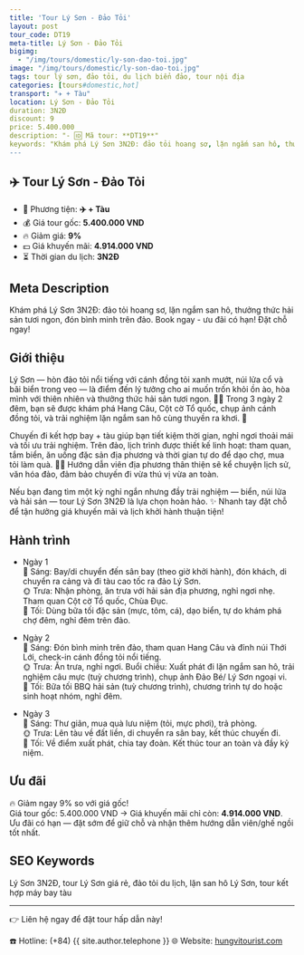 ```yaml
---
title: 'Tour Lý Sơn - Đảo Tỏi'
layout: post
tour_code: DT19
meta-title: Lý Sơn - Đảo Tỏi
bigimg:
  - "/img/tours/domestic/ly-son-dao-toi.jpg"
image: "/img/tours/domestic/ly-son-dao-toi.jpg"
tags: tour lý sơn, đảo tỏi, du lịch biển đảo, tour nội địa
categories: [tours#domestic,hot]
transport: "✈️ + Tàu"
location: Lý Sơn - Đảo Tỏi
duration: 3N2Đ
discount: 9
price: 5.400.000
description: "- 🆔 Mã tour: **DT19**"
keywords: "Khám phá Lý Sơn 3N2Đ: đảo tỏi hoang sơ, lặn ngắm san hô, thưởng thức hải sản tươi ngon, đón bình minh trên đảo. Book ngay - ưu đãi có hạn! Đặt chỗ ngay!"
---
```


## ✈️ Tour Lý Sơn - Đảo Tỏi



- 🚗 Phương tiện: **✈️ + Tàu**
- 💰 Giá tour gốc: **5.400.000 VND**
- 🔥 Giảm giá: **9%**
- 💵 Giá khuyến mãi: **4.914.000 VND**
- ⏳ Thời gian du lịch: **3N2Đ**

## Meta Description
Khám phá Lý Sơn 3N2Đ: đảo tỏi hoang sơ, lặn ngắm san hô, thưởng thức hải sản tươi ngon, đón bình minh trên đảo. Book ngay - ưu đãi có hạn! Đặt chỗ ngay!

## Giới thiệu
Lý Sơn — hòn đảo tỏi nổi tiếng với cánh đồng tỏi xanh mướt, núi lửa cổ và bãi biển trong veo — là điểm đến lý tưởng cho ai muốn trốn khỏi ồn ào, hòa mình với thiên nhiên và thưởng thức hải sản tươi ngon. 🌊🍤 Trong 3 ngày 2 đêm, bạn sẽ được khám phá Hang Câu, Cột cờ Tổ quốc, chụp ảnh cánh đồng tỏi, và trải nghiệm lặn ngắm san hô cùng thuyền ra khơi. 📸

Chuyến đi kết hợp bay + tàu giúp bạn tiết kiệm thời gian, nghỉ ngơi thoải mái và tối ưu trải nghiệm. Trên đảo, lịch trình được thiết kế linh hoạt: tham quan, tắm biển, ăn uống đặc sản địa phương và thời gian tự do để dạo chợ, mua tỏi làm quà. 🚤🌅 Hướng dẫn viên địa phương thân thiện sẽ kể chuyện lịch sử, văn hóa đảo, đảm bảo chuyến đi vừa thú vị vừa an toàn.

Nếu bạn đang tìm một kỳ nghỉ ngắn nhưng đầy trải nghiệm — biển, núi lửa và hải sản — tour Lý Sơn 3N2Đ là lựa chọn hoàn hảo. ✨ Nhanh tay đặt chỗ để tận hưởng giá khuyến mãi và lịch khởi hành thuận tiện!

## Hành trình
- Ngày 1  
  🌅 Sáng: Bay/di chuyển đến sân bay (theo giờ khởi hành), đón khách, di chuyển ra cảng và đi tàu cao tốc ra đảo Lý Sơn.  
  🌞 Trưa: Nhận phòng, ăn trưa với hải sản địa phương, nghỉ ngơi nhẹ. Tham quan Cột cờ Tổ quốc, Chùa Đục.  
  🌙 Tối: Dùng bữa tối đặc sản (mực, tôm, cá), dạo biển, tự do khám phá chợ đêm, nghỉ đêm trên đảo.

- Ngày 2  
  🌅 Sáng: Đón bình minh trên đảo, tham quan Hang Câu và đỉnh núi Thới Lới, check-in cánh đồng tỏi nổi tiếng.  
  🌞 Trưa: Ăn trưa, nghỉ ngơi. Buổi chiều: Xuất phát đi lặn ngắm san hô, trải nghiệm câu mực (tuỳ chương trình), chụp ảnh Đảo Bé/ Lý Sơn ngoại vi.  
  🌙 Tối: Bữa tối BBQ hải sản (tuỳ chương trình), chương trình tự do hoặc sinh hoạt nhóm, nghỉ đêm.

- Ngày 3  
  🌅 Sáng: Thư giãn, mua quà lưu niệm (tỏi, mực phơi), trả phòng.  
  🌞 Trưa: Lên tàu về đất liền, di chuyển ra sân bay, kết thúc chuyến đi.  
  🌙 Tối: Về điểm xuất phát, chia tay đoàn. Kết thúc tour an toàn và đầy kỷ niệm.

## Ưu đãi
🔥 Giảm ngay 9% so với giá gốc!  
Giá tour gốc: 5.400.000 VND → Giá khuyến mãi chỉ còn: **4.914.000 VND**.  
Ưu đãi có hạn — đặt sớm để giữ chỗ và nhận thêm hướng dẫn viên/ghế ngồi tốt nhất.

## SEO Keywords
Lý Sơn 3N2Đ, tour Lý Sơn giá rẻ, đảo tỏi du lịch, lặn san hô Lý Sơn, tour kết hợp máy bay tàu

---

👉 Liên hệ ngay để đặt tour hấp dẫn này!

☎️ Hotline: (+84) {{ site.author.telephone }}
🌐 Website: [hungvitourist.com](https://hungvitourist.com)

